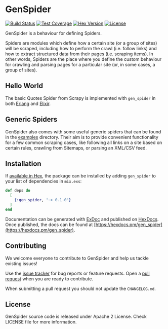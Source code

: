 # GenSpider

[![Build Status](https://img.shields.io/travis/sntran/gen_spider/master.svg)](https://travis-ci.org/sntran/gen_spider)
[![Test Coverage](https://img.shields.io/coveralls/github/sntran/gen_spider.svg)](https://coveralls.io/github/sntran/gen_spider)
[![Hex Version](https://img.shields.io/hexpm/v/gen_spider.svg)](https://hex.pm/packages/gen_spider)
[![License](https://img.shields.io/github/license/sntran/gen_spider.svg)](https://choosealicense.com/licenses/apache-2.0/)

<!-- MDOC !-->

GenSpider is a behaviour for defining Spiders.

Spiders are modules which define how a certain site (or a group of sites) will
be scraped, including how to perform the crawl (i.e. follow links) and how to
extract structured data from their pages (i.e. scraping items). In other words,
Spiders are the place where you define the custom behaviour for crawling and
parsing pages for a particular site (or, in some cases, a group of sites).

## Hello World

The basic Quotes Spider from Scrapy is implemented with `gen_spider` in both
[Erlang](examples/quotes_spider.erl) and [Elixir](examples/quotes_spider.ex).

<!-- MDOC !-->

## Generic Spiders

GenSpider also comes with some useful generic spiders that can be found in the
[examples](examples) directory. Their aim is to provide convenient functionality
for a few common scraping cases, like following all links on a site based on
certain rules, crawling from Sitemaps, or parsing an XML/CSV feed.

<!-- MDOC !-->

## Installation

If [available in Hex](https://hex.pm/docs/publish), the package can be installed
by adding `gen_spider` to your list of dependencies in `mix.exs`:

```elixir
def deps do
  [
    {:gen_spider, "~> 0.1.0"}
  ]
end
```

Documentation can be generated with [ExDoc](https://github.com/elixir-lang/ex_doc)
and published on [HexDocs](https://hexdocs.pm). Once published, the docs can
be found at [https://hexdocs.pm/gen_spider](https://hexdocs.pm/gen_spider).

## Contributing

We welcome everyone to contribute to GenSpider and help us tackle existing issues!

Use the [issue tracker][issues] for bug reports or feature requests. Open a [pull request][pulls] when you are ready to contribute.

When submitting a pull request you should not update the `CHANGELOG.md`.

## License

GenSpider source code is released under Apache 2 License.
Check LICENSE file for more information.

[issues]: https://github.com/sntran/gen_spider/issues
[pulls]: https://github.com/sntran/gen_spider/pulls
